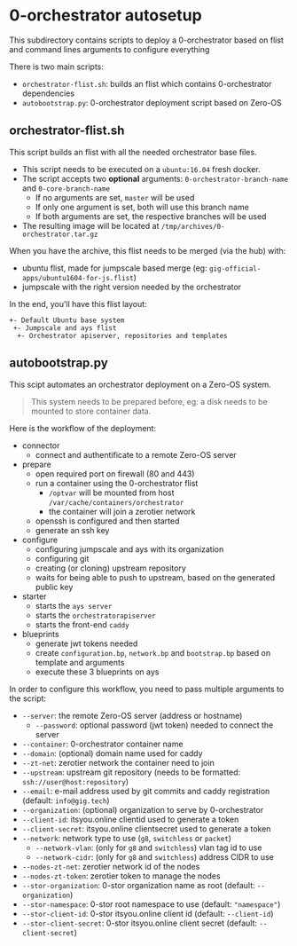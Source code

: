 # 0-orchestrator autosetup

This subdirectory contains scripts to deploy a 0-orchestrator based on flist and
command lines arguments to configure everything

There is two main scripts:
- `orchestrator-flist.sh`: builds an flist which contains 0-orchestrator dependencies
- `autobootstrap.py`: 0-orchestrator deployment script based on Zero-OS

## orchestrator-flist.sh
This script builds an flist with all the needed orchestrator base files.

- This script needs to be executed on a `ubuntu:16.04` fresh docker.
- The script accepts two **optional** arguments: `0-orchestrator-branch-name` and `0-core-branch-name`
  - If no arguments are set, `master` will be used
  - If only one argument is set, both will use this branch name
  - If both arguments are set, the respective branches will be used
- The resulting image will be located at `/tmp/archives/0-orchestrator.tar.gz`

When you have the archive, this flist needs to be merged (via the hub) with:
- ubuntu flist, made for jumpscale based merge (eg: `gig-official-apps/ubuntu1604-for-js.flist`)
- jumpscale with the right version needed by the orchestrator

In the end, you'll have this flist layout:
```
+- Default Ubuntu base system
 +- Jumpscale and ays flist
  +- Orchestrator apiserver, repositories and templates
```

## autobootstrap.py
This scipt automates an orchestrator deployment on a Zero-OS system.
> This system needs to be prepared before, eg: a disk needs to be mounted to store container data.

Here is the workflow of the deployment:
- connector
  - connect and authentificate to a remote Zero-OS server
- prepare
  - open required port on firewall (80 and 443)
  - run a container using the 0-orchestrator flist
    - `/optvar` will be mounted from host `/var/cache/containers/orchestrator`
    - the container will join a zerotier network
  - openssh is configured and then started
  - generate an ssh key
- configure
  - configuring jumpscale and ays with its organization
  - configuring git
  - creating (or cloning) upstream repository
  - waits for being able to push to upstream, based on the generated public key
- starter
  - starts the `ays server`
  - starts the `orchestratorapiserver`
  - starts the front-end `caddy`
- blueprints
  - generate jwt tokens needed
  - create `configuration.bp`, `network.bp` and `bootstrap.bp` based on template and arguments
  - execute these 3 blueprints on ays

In order to configure this workflow, you need to pass multiple arguments to the script:
- `--server`: the remote Zero-OS server (address or hostname)
  - `--password`: optional password (jwt token) needed to connect the server
- `--container`: 0-orchestrator container name
- `--domain`: (optional) domain name used for caddy
- `--zt-net`: zerotier network the container need to join
- `--upstream`: upstream git repository (needs to be formatted: `ssh://user@host:repository`)
- `--email`: e-mail address used by git commits and caddy registration (default: `info@gig.tech`)
- `--organization`: (optional) organization to serve by 0-orchestrator
- `--client-id`: itsyou.online clientid used to generate a token
- `--client-secret`: itsyou.online clientsecret used to generate a token
- `--network`: network type to use (`g8`, `switchless` or `packet`)
  - `--network-vlan`: (only for `g8` and `switchless`) vlan tag id to use
  - `--network-cidr`: (only for `g8` and `switchless`) address CIDR to use
- `--nodes-zt-net`: zerotier network id of the nodes
- `--nodes-zt-token`: zerotier token to manage the nodes
- `--stor-organization`: 0-stor organization name as root (default: `--organization`)
- `--stor-namespace`: 0-stor root namespace to use (default: `"namespace"`)
- `--stor-client-id`: 0-stor itsyou.online client id (default: `--client-id`)
- `--stor-client-secret`: 0-stor itsyou.online client secret (default: `--client-secret`)
